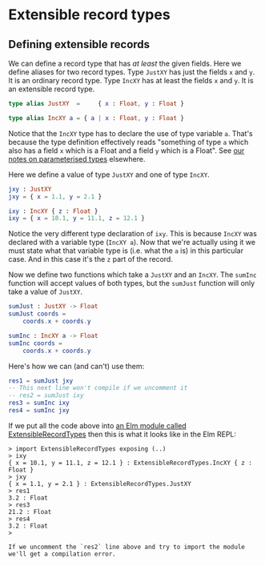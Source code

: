 # Extensible record types

## Defining extensible records

We can define a record type that has *at least* the given fields.
Here we define aliases for two record types.
Type `JustXY` has just the fields `x` and `y`. It is an ordinary record type.
Type `IncXY` has at least the fields `x` and `y`.
It is an extensible record type.

```elm
type alias JustXY  =     { x : Float, y : Float }

type alias IncXY a = { a | x : Float, y : Float }
```

Notice that the `IncXY` type has to declare the use of type variable `a`.
That's because the type definition effectively reads "something of type
`a` which also has a field `x` which is a Float and a field `y` which is a
Float". See
[our notes on parameterised types](ParameterisedTypes.md)
elsewhere.

Here we define a value of type `JustXY` and one of type `IncXY`.

```elm
jxy : JustXY
jxy = { x = 1.1, y = 2.1 }

ixy : IncXY { z : Float }
ixy = { x = 10.1, y = 11.1, z = 12.1 }
```

Notice the very different type declaration of `ixy`.
This is because `IncXY` was declared with a variable type (`IncXY a`).
Now that we're actually using it we must state what that variable type
is (i.e. what the `a` is) in this particular case. And in this case
it's the `z` part of the record.

Now we define two functions which take a `JustXY` and an `IncXY`.
The `sumInc` function will accept values of both types,
but the `sumJust` function will only take a value of `JustXY`.

```elm
sumJust : JustXY -> Float
sumJust coords =
    coords.x + coords.y

sumInc : IncXY a -> Float
sumInc coords =
    coords.x + coords.y
```

Here's how we can (and can't) use them:

```elm
res1 = sumJust jxy
-- This next line won't compile if we uncomment it
-- res2 = sumJust ixy
res3 = sumInc ixy
res4 = sumInc jxy
```

If we put all the code above into
[an Elm module called ExtensibleRecordTypes](ExtensibleRecordTypes.elm)
then this is what it looks like in the Elm REPL:

```
> import ExtensibleRecordTypes exposing (..)
> ixy
{ x = 10.1, y = 11.1, z = 12.1 } : ExtensibleRecordTypes.IncXY { z : Float }
> jxy
{ x = 1.1, y = 2.1 } : ExtensibleRecordTypes.JustXY
> res1
3.2 : Float
> res3
21.2 : Float
> res4
3.2 : Float
>

If we uncomment the `res2` line above and try to import the module
we'll get a compilation error.
